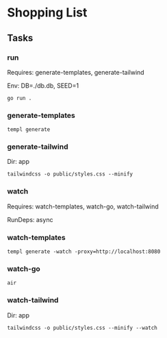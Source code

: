 # Shopping List

## Tasks

### run

Requires: generate-templates, generate-tailwind

Env: DB=./db.db, SEED=1

```
go run .
```

### generate-templates

```
templ generate
```

### generate-tailwind

Dir: app

```
tailwindcss -o public/styles.css --minify
```

### watch

Requires: watch-templates, watch-go, watch-tailwind

RunDeps: async

### watch-templates

```
templ generate -watch -proxy=http://localhost:8080
```

### watch-go

```
air
```

### watch-tailwind

Dir: app

```
tailwindcss -o public/styles.css --minify --watch
```
